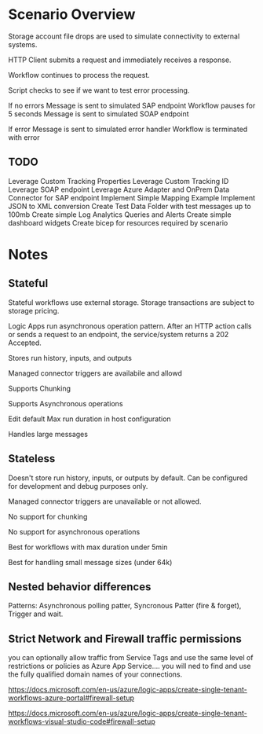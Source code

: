 # Scenario Overview
Storage account file drops are used to simulate connectivity to external systems.

HTTP Client submits a request and immediately receives a response.

Workflow continues to process the request.

Script checks to see if we want to test error processing.

If no errors
Message is sent to simulated SAP endpoint
Workflow pauses for 5 seconds
Message is sent to simulated SOAP endpoint

If error
Message is sent to simulated error handler
Workflow is terminated with error

## TODO
Leverage Custom Tracking Properties
Leverage Custom Tracking ID
Leverage SOAP endpoint
Leverage Azure Adapter and OnPrem Data Connector for SAP endpoint
Implement Simple Mapping Example
Implement JSON to XML conversion
Create Test Data Folder with test messages up to 100mb
Create simple Log Analytics Queries and Alerts
Create simple dashboard widgets
Create bicep for resources required by scenario

# Notes

## Stateful
Stateful workflows use external storage.  Storage transactions are subject to storage pricing.

Logic Apps run asynchronous operation pattern.  After an HTTP action calls or sends a request to an endpoint, the service/system returns a 202 Accepted.

Stores run history, inputs, and outputs

Managed connector triggers are availabile and allowd

Supports Chunking

Supports Asynchronous operations

Edit default Max run duration in host configuration

Handles large messages

## Stateless
Doesn't store run history, inputs, or outputs by default.  Can be configured for development and debug purposes only.

Managed connector triggers are unavailable or not allowed.

No support for chunking

No support for asynchronous operations

Best for workflows with max duration under 5min

Best for handling small message sizes (under 64k)

## Nested behavior differences
Patterns: Asynchronous polling patter, Syncronous Patter (fire & forget), Trigger and wait.

## Strict Network and Firewall traffic permissions
you can optionally allow traffic from Service Tags and use the same level of restrictions or policies as Azure App Service.... you will ned to find and use the fully qualified domain names of your connections.

https://docs.microsoft.com/en-us/azure/logic-apps/create-single-tenant-workflows-azure-portal#firewall-setup

https://docs.microsoft.com/en-us/azure/logic-apps/create-single-tenant-workflows-visual-studio-code#firewall-setup



